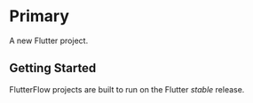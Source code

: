 # Primary

A new Flutter project.

## Getting Started

FlutterFlow projects are built to run on the Flutter _stable_ release.
